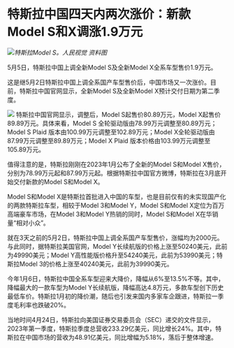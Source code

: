 # 特斯拉中国四天内两次涨价：新款Model S和X调涨1.9万元

![](https://inews.gtimg.com/om_bt/OCElRGOcDL38bCSXAHF028xIWW6969Gd-6PfDI9or3pLYAA/1000)_特斯拉Model
S。人民视觉 资料图_

5月5日，特斯拉中国上调全新Model S及全新Model X全系车型售价1.9万元。

这是继5月2日特斯拉中国上调全系国产车型售价后，中国市场又一次涨价。目前，特斯拉中国官网显示，全新Model S及全新Model X预计交付日期为第二季度。

![](https://inews.gtimg.com/om_bt/O88XKUzL86zflx4-NLoLVEDj2zsng9fmTAli7L3rZdUMYAA/1000)
特斯拉中国官网显示，调整后，Model S起售价80.89万元，Model X起售价89.89万元。具体来看，Model S
全轮驱动版由78.99万元调整至80.89万元；Model S Plaid 版本由100.99万元调整至102.89万元；Model
X全轮驱动版由87.99万元调整至89.89万元；Model X Plaid 版本价格由103.99万元调整至105.89万元。

值得注意的是，特斯拉刚刚在2023年1月公布了全新的Model S和Model X售价，分别为78.99万元起和87.99万元起。
​​​根据特斯拉中国官方微博，特斯拉在3月底开始交付新款的Model S和Model X。

Model S和Model X是特斯拉首批进入中国的车型，也是目前仅有的未实现国产化的两款特斯拉车型，相较于Model 3和Model Y，Model
S和Model X定位为百万高端豪车市场，在Model 3和Model Y热销的同时，Model S和Model X在华销量“相对小众”。

就在3天之前的5月2日，特斯拉中国上调全系国产车型售价，涨幅均为2000元。与此同时，据特斯拉美国官网，Model
Y长续航版的价格上涨至50240美元，此前为49990美元；Model Y高性能版价格升至54240美元，此前为53990美元；特斯拉Model
3的价格上涨至40240美元，此前为39990美元。

今年1月6日，特斯拉中国全系车型迎来大降价，降幅从6%至13.5%不等。其中，降幅最大的一款车型为Model
Y长续航版，降幅高达4.8万元，多款车型创下历史最低车价。特斯拉1月初的降价潮，随后也引发来国内多家车企跟进，特斯拉一季度毛利率也跌破20%。

当地时间4月24日，特斯拉向美国证券交易委员会（SEC）递交的文件显示，2023年第一季度，特斯拉季度总营收233.29亿美元，同比增长24%。其中，特斯拉在中国市场的营收为48.91亿美元，同比增幅为5.18%，落后于整体增速。

